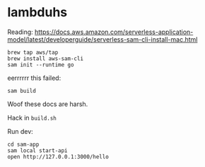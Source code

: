 # lambduhs

Reading:
https://docs.aws.amazon.com/serverless-application-model/latest/developerguide/serverless-sam-cli-install-mac.html

```
brew tap aws/tap
brew install aws-sam-cli
sam init --runtime go
```

eerrrrrr this failed:
```
sam build
```
Woof these docs are harsh.

Hack in `build.sh`

Run dev:
```
cd sam-app
sam local start-api
open http://127.0.0.1:3000/hello
```
